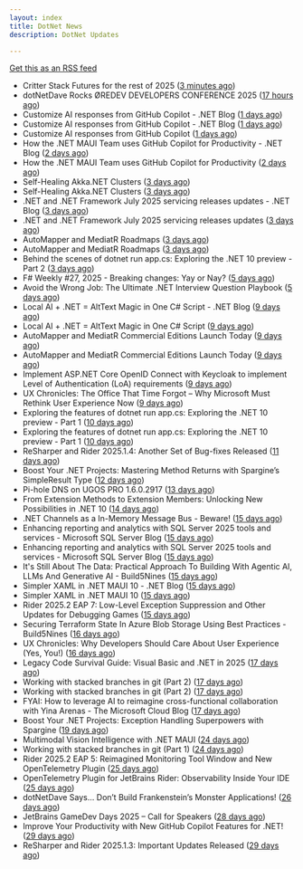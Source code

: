 ```yaml
---
layout: index
title: DotNet News
description: DotNet Updates

---
```


[Get this as an RSS feed](/dotnet.rss)

<!-- news_marker starts -->
- Critter Stack Futures for the rest of 2025 ([3 minutes ago](https://dotnetkicks.com/r/724820?url=https://jeremydmiller.com/2025/07/11/critter-stack-futures-for-the-rest-of-2025/))
- dotNetDave Rocks ØREDEV DEVELOPERS CONFERENCE 2025 ([17 hours ago](https://dotnettips.wordpress.com/2025/07/11/dotnetdave-rocks-oredev-developers-conference-2025/))
- Customize AI responses from GitHub Copilot - .NET Blog ([1 days ago](https://dotnetkicks.com/r/724693?url=https://devblogs.microsoft.com/dotnet/customize-ai-responses-from-github-copilot/))
- Customize AI responses from GitHub Copilot - .NET Blog ([1 days ago](https://dotnetkicks.com/r/724676?url=https://devblogs.microsoft.com/dotnet/customize-ai-responses-from-github-copilot/))
- Customize AI responses from GitHub Copilot ([1 days ago](https://devblogs.microsoft.com/dotnet/customize-ai-responses-from-github-copilot/))
- How the .NET MAUI Team uses GitHub Copilot for Productivity - .NET Blog ([2 days ago](https://dotnetkicks.com/r/724540?url=https://devblogs.microsoft.com/dotnet/maui-team-copilot-tips/))
- How the .NET MAUI Team uses GitHub Copilot for Productivity ([2 days ago](https://devblogs.microsoft.com/dotnet/maui-team-copilot-tips/))
- Self-Healing Akka.NET Clusters ([3 days ago](https://dotnetkicks.com/r/724487?url=https://petabridge.com/blog/akkadotnet-cluster-split-brain-resolver/))
- Self-Healing Akka.NET Clusters ([3 days ago](https://dotnetkicks.com/r/724474?url=https://petabridge.com/blog/akkadotnet-cluster-split-brain-resolver/))
- .NET and .NET Framework July 2025 servicing releases updates - .NET Blog ([3 days ago](https://dotnetkicks.com/r/724448?url=https://devblogs.microsoft.com/dotnet/dotnet-and-dotnet-framework-july-2025-servicing-updates/))
- .NET and .NET Framework July 2025 servicing releases updates ([3 days ago](https://devblogs.microsoft.com/dotnet/dotnet-and-dotnet-framework-july-2025-servicing-updates/))
- AutoMapper and MediatR Roadmaps ([3 days ago](https://dotnetkicks.com/r/724429?url=https://www.jimmybogard.com/automapper-and-mediatr-roadmaps/))
- AutoMapper and MediatR Roadmaps ([3 days ago](https://dotnetkicks.com/r/724411?url=https://www.jimmybogard.com/automapper-and-mediatr-roadmaps/))
- Behind the scenes of dotnet run app.cs: Exploring the .NET 10 preview - Part 2 ([3 days ago](https://andrewlock.net/exploring-dotnet-10-preview-features-2-behind-the-scenes-of-dotnet-run-app.cs/))
- F# Weekly #27, 2025 - Breaking changes: Yay or Nay? ([5 days ago](https://dotnetkicks.com/r/724267?url=https://sergeytihon.com/2025/07/05/f-weekly-27-2025-breaking-changes-yay-or-nay/))
- Avoid the Wrong Job: The Ultimate .NET Interview Question Playbook ([5 days ago](https://dotnettips.wordpress.com/2025/07/06/avoid-the-wrong-job-the-ultimate-net-interview-question-playbook/))
- Local AI + .NET = AltText Magic in One C# Script - .NET Blog ([9 days ago](https://dotnetkicks.com/r/724078?url=https://devblogs.microsoft.com/dotnet/alttext-generator-csharp-local-models/))
- Local AI + .NET = AltText Magic in One C# Script ([9 days ago](https://devblogs.microsoft.com/dotnet/alttext-generator-csharp-local-models/))
- AutoMapper and MediatR Commercial Editions Launch Today ([9 days ago](https://dotnetkicks.com/r/724071?url=https://www.jimmybogard.com/automapper-and-mediatr-commercial-editions-launch-today/))
- AutoMapper and MediatR Commercial Editions Launch Today ([9 days ago](https://dotnetkicks.com/r/724070?url=https://www.jimmybogard.com/automapper-and-mediatr-commercial-editions-launch-today/))
- Implement ASP.NET Core OpenID Connect with Keycloak to implement Level of Authentication (LoA) requirements ([9 days ago](https://dotnetkicks.com/r/724019?url=https://damienbod.com/2025/07/02/implement-asp-net-core-openid-connect-with-keykloak-to-implement-level-of-authentication-loa-requirements/))
- UX Chronicles: The Office That Time Forgot – Why Microsoft Must Rethink User Experience Now ([9 days ago](https://dotnettips.wordpress.com/2025/07/02/ux-chronicles-the-office-that-time-forgot-why-microsoft-must-rethink-user-experience-now/))
- Exploring the features of dotnet run app.cs: Exploring the .NET 10 preview - Part 1 ([10 days ago](https://dotnetkicks.com/r/723944?url=https://andrewlock.net/exploring-dotnet-10-preview-features-1-exploring-the-dotnet-run-app.cs/))
- Exploring the features of dotnet run app.cs: Exploring the .NET 10 preview - Part 1 ([10 days ago](https://andrewlock.net/exploring-dotnet-10-preview-features-1-exploring-the-dotnet-run-app.cs/))
- ReSharper and Rider 2025.1.4: Another Set of Bug-fixes Released ([11 days ago](https://blog.jetbrains.com/dotnet/2025/06/30/resharper-and-rider-2025-1-4/))
- Boost Your .NET Projects: Mastering Method Returns with Spargine’s SimpleResult Type ([12 days ago](https://dotnettips.wordpress.com/2025/06/29/boost-your-net-projects-mastering-method-returns-with-spargines-simpleresult-type/))
- Pi-hole DNS on UGOS PRO 1.6.0.2917 ([13 days ago](https://dotnetkicks.com/r/723852?url=https://sergeytihon.com/2025/06/28/pi-hole-dns-on-ugos-pro-1-6-0-2917/))
- From Extension Methods to Extension Members: Unlocking New Possibilities in .NET 10 ([14 days ago](https://dotnettips.wordpress.com/2025/06/27/from-extension-methods-to-extension-members-unlocking-new-possibilities-in-net-10/))
- .NET Channels as a In-Memory Message Bus - Beware! ([15 days ago](https://dotnetkicks.com/r/723776?url=https://codeopinion.com/net-channels-as-a-in-memory-message-bus-beware/))
- Enhancing reporting and analytics with SQL Server 2025 tools and services - Microsoft SQL Server Blog ([15 days ago](https://dotnetkicks.com/r/723775?url=https://www.microsoft.com/en-us/sql-server/blog/2025/06/19/enhancing-reporting-and-analytics-with-sql-server-2025-tools-and-services/))
- Enhancing reporting and analytics with SQL Server 2025 tools and services - Microsoft SQL Server Blog ([15 days ago](https://dotnetkicks.com/r/723764?url=https://www.microsoft.com/en-us/sql-server/blog/2025/06/19/enhancing-reporting-and-analytics-with-sql-server-2025-tools-and-services/))
- It's Still About The Data: Practical Approach To Building With Agentic AI, LLMs And Generative AI  -  Build5Nines ([15 days ago](https://dotnetkicks.com/r/723757?url=https://build5nines.com/its-still-about-the-data-practical-approach-to-building-with-agentic-ai-llms-and-generative-ai/))
- Simpler XAML in .NET MAUI 10 - .NET Blog ([15 days ago](https://dotnetkicks.com/r/723718?url=https://devblogs.microsoft.com/dotnet/simpler-xaml-in-dotnet-maui-10/))
- Simpler XAML in .NET MAUI 10 ([15 days ago](https://devblogs.microsoft.com/dotnet/simpler-xaml-in-dotnet-maui-10/))
- Rider 2025.2 EAP 7: Low-Level Exception Suppression and Other Updates for Debugging Games ([15 days ago](https://blog.jetbrains.com/dotnet/2025/06/26/rider-2025-2-eap-7-low-level-exception-suppression/))
- Securing Terraform State In Azure Blob Storage Using Best Practices  -  Build5Nines ([16 days ago](https://dotnetkicks.com/r/723657?url=https://build5nines.com/securing-terraform-state-in-azure-blob-storage-using-best-practices/))
- UX Chronicles: Why Developers Should Care About User Experience (Yes, You!) ([16 days ago](https://dotnettips.wordpress.com/2025/06/25/ux-chronicles-why-developers-should-care-about-user-experience-yes-you/))
- Legacy Code Survival Guide: Visual Basic and .NET in 2025 ([17 days ago](https://dotnetkicks.com/r/723418?url=https://www.mobilize.net/blog/legacy-code-survival-guide-visual-basic-and-.net-in-2025?utm_source=DNK-723418&utm_medium=DNK-723418&utm_content=DNK-723418&utm_campaign=DNK-723418))
- Working with stacked branches in git (Part 2) ([17 days ago](https://dotnetkicks.com/r/723493?url=https://andrewlock.net/working-with-stacked-branches-in-git-part-2/))
- Working with stacked branches in git (Part 2) ([17 days ago](https://andrewlock.net/working-with-stacked-branches-in-git-part-2/))
- FYAI: How to leverage AI to reimagine cross-functional collaboration with Yina Arenas  -  The Microsoft Cloud Blog ([17 days ago](https://dotnetkicks.com/r/723478?url=https://www.microsoft.com/en-us/microsoft-cloud/blog/2025/06/23/fyai-how-to-leverage-ai-to-reimagine-cross-functional-collaboration-with-yina-arenas/))
- Boost Your .NET Projects: Exception Handling Superpowers with Spargine ([19 days ago](https://dotnettips.wordpress.com/2025/06/22/boost-your-net-projects-exception-handling-superpowers-with-spargine/))
- Multimodal Vision Intelligence with .NET MAUI ([24 days ago](https://devblogs.microsoft.com/dotnet/multimodal-vision-intelligence-with-dotnet-maui/))
- Working with stacked branches in git (Part 1) ([24 days ago](https://andrewlock.net/working-with-stacked-branches-in-git-part-1/))
- Rider 2025.2 EAP 5: Reimagined Monitoring Tool Window and New OpenTelemetry Plugin ([25 days ago](https://blog.jetbrains.com/dotnet/2025/06/16/rider-eap-5-new-monitoring-tool-opentelemetry-plugin/))
- OpenTelemetry Plugin for JetBrains Rider: Observability Inside Your IDE ([25 days ago](https://blog.jetbrains.com/dotnet/2025/06/16/opentelemetry-plugin-for-jetbrains-rider/))
- dotNetDave Says… Don’t Build Frankenstein’s Monster Applications! ([26 days ago](https://dotnettips.wordpress.com/2025/06/15/dotnetdave-says-dont-build-frankensteins-monster-applications/))
- JetBrains GameDev Days 2025 – Call for Speakers ([28 days ago](https://blog.jetbrains.com/dotnet/2025/06/13/jetbrains-gamedev-days-2025-call-for-speakers/))
- Improve Your Productivity with New GitHub Copilot Features for .NET! ([29 days ago](https://devblogs.microsoft.com/dotnet/improve-productivity-with-github-copilot-dotnet/))
- ReSharper and Rider 2025.1.3: Important Updates Released ([29 days ago](https://blog.jetbrains.com/dotnet/2025/06/12/resharper-and-rider-2025-1-3-important-updates-released/))

<!-- news_marker ends -->